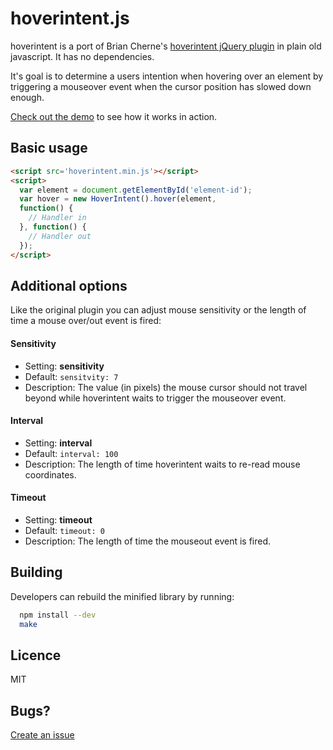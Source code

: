 # hoverintent.js

hoverintent is a port of Brian Cherne's [hoverintent jQuery plugin](http://cherne.net/brian/resources/jquery.hoverIntent.html)
in plain old javascript. It has no dependencies.

It's goal is to determine a users intention when hovering over an element by triggering a mouseover event when the cursor position
has slowed down enough.

[Check out the demo](http://tristen.ca/hoverintent.js) to see how it works in action.

## Basic usage

``` html
<script src='hoverintent.min.js'></script>
<script>
  var element = document.getElementById('element-id');
  var hover = new HoverIntent().hover(element,
  function() {
    // Handler in
  }, function() {
    // Handler out
  });
</script>
```

## Additional options
Like the original plugin you can adjust mouse sensitivity or the length of time a mouse over/out event is fired:

#### Sensitivity
- Setting: __sensitivity__
- Default: `sensitvity: 7`
- Description: The value (in pixels) the mouse cursor should not travel beyond while hoverintent waits to trigger the mouseover event.

#### Interval
- Setting: __interval__
- Default: `interval: 100`
- Description:  The length of time hoverintent waits to re-read mouse coordinates.

#### Timeout
- Setting: __timeout__
- Default: `timeout: 0`
- Description:  The length of time the mouseout event is fired.

## Building

Developers can rebuild the minified library by running:

``` bash
  npm install --dev
  make
```

## Licence

MIT

## Bugs?

[Create an issue](https://github.com/tristen/hoverintent.js/issues)
